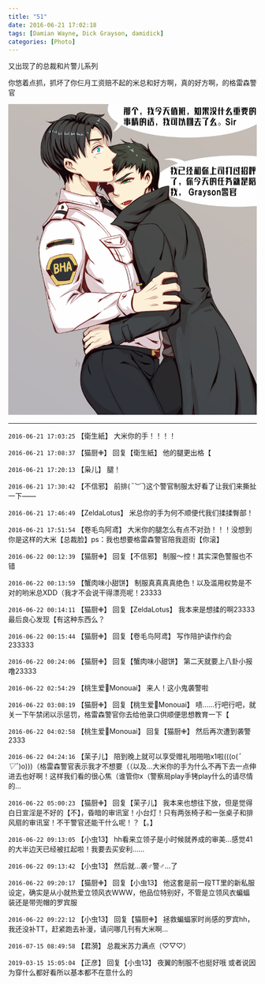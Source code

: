```yaml
---
title: "51"
date: 2016-06-21 17:02:18
tags: [Damian Wayne, Dick Grayson, damidick]
categories: [Photo]
---
```


<p>又出现了的总裁和片警儿系列</p> 
<p>你悠着点抓，抓坏了你仨月工资赔不起的米总和好方啊，真的好方啊，的格雷森警官</p>

![](https://raw.githubusercontent.com/alicewish/meowchain247/master/img_cVZNdzJtQk9JV2ZVc0EyNmFyV28xQ0d5eWdMNFVLUndBY1ZITy9xUTlNTUV3UnVRK2ppWHNRPT0.jpg)

---

`2016-06-21 17:03:25` 【衛生紙】 大米你的手！！！！

`2016-06-21 17:08:37` 【猫厨✙】 回复【衛生紙】 他的腿更出格【

`2016-06-21 17:20:13` 【枭儿】 腿！

`2016-06-21 17:30:42` 【不信邪】 前排(*ˉ︶ˉ*)这个警官制服太好看了让我们来撕扯一下——

`2016-06-21 17:46:49` 【ZeldaLotus】 米总你的手为何不顺便代我们揉揉臀部！

`2016-06-21 17:51:54` 【卷毛鸟阿鸢】 大米你的腿怎么有点不对劲！！！没想到你是这样的大米【总裁脸】ps：我也想要格雷森警官陪我逛街【你滚】

`2016-06-22 00:12:39` 【猫厨✙】 回复【不信邪】 制服～控！其实深色警服也不错

`2016-06-22 00:13:59` 【蟹肉味小甜饼】 制服真真真真绝色！以及滥用权势是不对的哟米总XDD（我才不会说干得漂亮呢！23333

`2016-06-22 00:14:11` 【猫厨✙】 回复【ZeldaLotus】 我本来是想揉的啊23333最后良心发现【有这种东西么？

`2016-06-22 00:15:44` 【猫厨✙】 回复【卷毛鸟阿鸢】 写作陪护读作约会233333

`2016-06-22 00:24:06` 【猫厨✙】 回复【蟹肉味小甜饼】 第二天就要上八卦小报噜23333

`2016-06-22 02:54:29` 【桃生爱🍑Monouai】 来人！这小鬼袭警啦

`2016-06-22 03:08:19` 【猫厨✙】 回复【桃生爱🍑Monouai】 啧……行吧行吧，就关一下午禁闭以示惩罚，格雷森警官你去给他录口供顺便思想教育一下【

`2016-06-22 04:02:58` 【桃生爱🍑Monouai】 回复【猫厨✙】 然后再次遭到袭警2333

`2016-06-22 04:24:16` 【茉子儿】 陪到晚上就可以享受赠礼啪啪啪x1啦(((o(*ﾟ▽ﾟ*)o)))（格雷森警官表示我才不想要（（以及...大米你的手为什么不再下去一点伸进去也好啊！这样我们看的很心焦（谁管你x（警察局play手铐play什么的请尽情的...

`2016-06-22 05:00:23` 【猫厨✙】 回复【茉子儿】 我本来也想往下放，但是觉得白日宣淫是不好的【不】，昏暗的审讯室！小台灯！只有两张椅子和一张桌子和排风扇的审讯室！不干警官还能干什么呢！？【。】

`2016-06-22 09:13:05` 【小虫13】 hh看来立领子是小时候就养成的审美…感觉41的大半边天已经被扛起啦！我要去买安利……

`2016-06-22 09:13:42` 【小虫13】 然后就…袭♂警♂…了

`2016-06-22 09:20:17` 【猫厨✙】 回复【小虫13】 他这套是前一段TT里的新私服设定，确实是从小就热爱立领风衣WWW，他品位特别好，不管是立领风衣蝙蝠装还是带兜帽的罗宾服

`2016-06-22 09:22:12` 【小虫13】 回复【猫厨✙】 拯救蝙蝠家时尚感的罗宾hh，我还没补TT，赶紧跑去补漫，请问哪几刊有大米啊…

`2016-07-15 08:49:58` 【君漪】 总裁米苏力满点（♡▽♡）

`2019-03-15 15:05:04` 【正彦】 回复【小虫13】 夜翼的制服不也挺好哦 或者说因为穿什么都好看所以基本都不在意什么的
